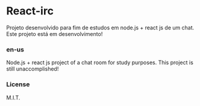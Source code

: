 # React-irc

Projeto desenvolvido para fim de estudos em node.js + react js de um chat. 
Este projeto está em desenvolvimento!

### en-us

Node.js + react js project of a chat room for study purposes. 
This project is still unaccomplished!

### License
M.I.T.